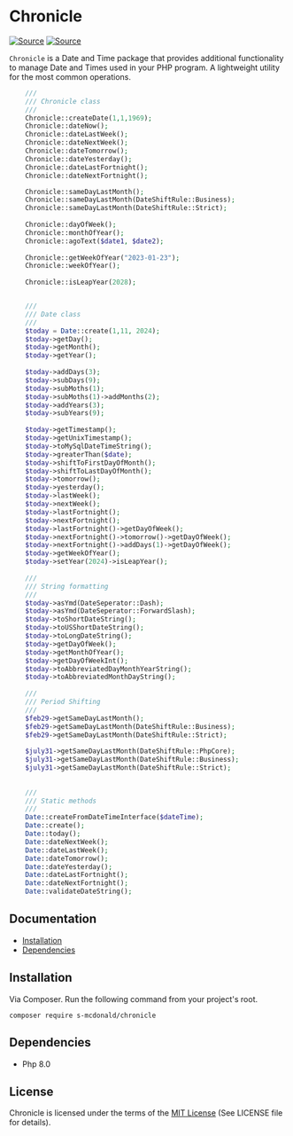# Chronicle
[![Source](https://img.shields.io/badge/source-S_McDonald-blue.svg)](https://github.com/s-mcdonald/Chronicle)
[![Source](https://img.shields.io/badge/license-MIT-gold.svg)](https://github.com/s-mcdonald/Chronicle)

`Chronicle` is a Date and Time package that provides additional functionality to manage Date and Times used in your PHP program.
A lightweight utility for the most common operations. 


```php
    ///
    /// Chronicle class
    /// 
    Chronicle::createDate(1,1,1969);
    Chronicle::dateNow();
    Chronicle::dateLastWeek();
    Chronicle::dateNextWeek();
    Chronicle::dateTomorrow();
    Chronicle::dateYesterday();
    Chronicle::dateLastFortnight();
    Chronicle::dateNextFortnight();

    Chronicle::sameDayLastMonth();
    Chronicle::sameDayLastMonth(DateShiftRule::Business);
    Chronicle::sameDayLastMonth(DateShiftRule::Strict);
    
    Chronicle::dayOfWeek();
    Chronicle::monthOfYear();
    Chronicle::agoText($date1, $date2);
    
    Chronicle::getWeekOfYear("2023-01-23");
    Chronicle::weekOfYear();
    
    Chronicle::isLeapYear(2028);


    ///
    /// Date class
    /// 
    $today = Date::create(1,11, 2024);
    $today->getDay();
    $today->getMonth();
    $today->getYear();
    
    $today->addDays(3);
    $today->subDays(9);
    $today->subMoths(1);
    $today->subMoths(1)->addMonths(2);
    $today->addYears(3);
    $today->subYears(9);
    
    $today->getTimestamp();
    $today->getUnixTimestamp();
    $today->toMySqlDateTimeString();
    $today->greaterThan($date);
    $today->shiftToFirstDayOfMonth();
    $today->shiftToLastDayOfMonth();
    $today->tomorrow();
    $today->yesterday();
    $today->lastWeek();
    $today->nextWeek();
    $today->lastFortnight();
    $today->nextFortnight();
    $today->lastFortnight()->getDayOfWeek();
    $today->nextFortnight()->tomorrow()->getDayOfWeek();
    $today->nextFortnight()->addDays(1)->getDayOfWeek();
    $today->getWeekOfYear();
    $today->setYear(2024)->isLeapYear();
    
    ///
    /// String formatting
    /// 
    $today->asYmd(DateSeperator::Dash);
    $today->asYmd(DateSeperator::ForwardSlash);
    $today->toShortDateString();
    $today->toUSShortDateString();
    $today->toLongDateString();
    $today->getDayOfWeek();
    $today->getMonthOfYear();
    $today->getDayOfWeekInt();
    $today->toAbbreviatedDayMonthYearString();
    $today->toAbbreviatedMonthDayString();
    
    ///
    /// Period Shifting
    ///
    $feb29->getSameDayLastMonth();
    $feb29->getSameDayLastMonth(DateShiftRule::Business);
    $feb29->getSameDayLastMonth(DateShiftRule::Strict);
    
    $july31->getSameDayLastMonth(DateShiftRule::PhpCore);
    $july31->getSameDayLastMonth(DateShiftRule::Business);
    $july31->getSameDayLastMonth(DateShiftRule::Strict);
    
    
    ///
    /// Static methods
    ///
    Date::createFromDateTimeInterface($dateTime);
    Date::create();
    Date::today();
    Date::dateNextWeek();
    Date::dateLastWeek();
    Date::dateTomorrow();
    Date::dateYesterday();
    Date::dateLastFortnight();
    Date::dateNextFortnight();
    Date::validateDateString();


```

## Documentation

* [Installation](#installation)
* [Dependencies](#dependencies)


<a name="installation"></a>
## Installation

Via Composer. Run the following command from your project's root.

```
composer require s-mcdonald/chronicle
```

<a name="dependencies"></a>
## Dependencies

*  Php 8.0

## License

Chronicle is licensed under the terms of the [MIT License](http://opensource.org/licenses/MIT)
(See LICENSE file for details).

